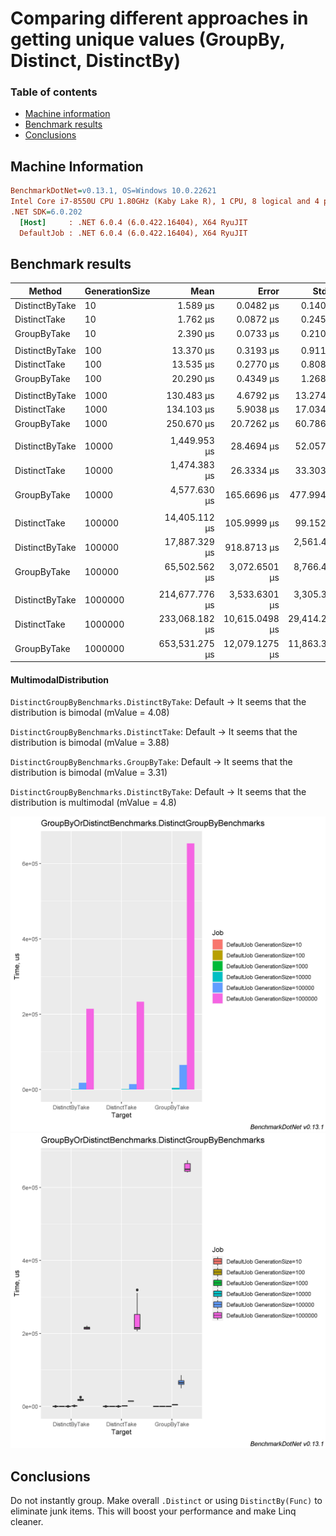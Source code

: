 # Comparing different approaches in getting unique values (GroupBy, Distinct, DistinctBy)

### Table of contents
- [Machine information](#machine-information)
- [Benchmark results](#benchmark-results)
- [Conclusions](#conclusions)

<a name="machine-information"></a>
## Machine Information

``` ini
BenchmarkDotNet=v0.13.1, OS=Windows 10.0.22621
Intel Core i7-8550U CPU 1.80GHz (Kaby Lake R), 1 CPU, 8 logical and 4 physical cores
.NET SDK=6.0.202
  [Host]     : .NET 6.0.4 (6.0.422.16404), X64 RyuJIT
  DefaultJob : .NET 6.0.4 (6.0.422.16404), X64 RyuJIT
```

<a name="benchmark-results"></a>
## Benchmark results

| Method         | GenerationSize |           Mean |          Error |         StdDev |        StdErr |         Median |            Min |             Q1 |             Q3 |            Max |        Op/s | Ratio | RatioSD |      Gen 0 |     Gen 1 |    Gen 2 |     Allocated |
|----------------|----------------|---------------:|---------------:|---------------:|--------------:|---------------:|---------------:|---------------:|---------------:|---------------:|------------:|------:|--------:|-----------:|----------:|---------:|--------------:|
| DistinctByTake | 10             |       1.589 μs |      0.0482 μs |      0.1406 μs |     0.0142 μs |       1.540 μs |       1.360 μs |       1.495 μs |       1.679 μs |       1.972 μs | 629,232.213 |  0.67 |    0.08 |     0.2155 |         - |        - |         904 B |
| DistinctTake   | 10             |       1.762 μs |      0.0872 μs |      0.2459 μs |     0.0256 μs |       1.698 μs |       1.382 μs |       1.587 μs |       1.861 μs |       2.470 μs | 567,521.868 |  0.74 |    0.13 |     0.2155 |         - |        - |         904 B |
| GroupByTake    | 10             |       2.390 μs |      0.0733 μs |      0.2102 μs |     0.0216 μs |       2.346 μs |       2.036 μs |       2.238 μs |       2.508 μs |       2.891 μs | 418,325.195 |  1.00 |    0.00 |     0.4349 |         - |        - |       1,824 B |
|                |                |                |                |                |               |                |                |                |                |                |             |       |         |            |           |          |               |
| DistinctByTake | 100            |      13.370 μs |      0.3193 μs |      0.9110 μs |     0.0940 μs |      13.259 μs |      11.869 μs |      12.639 μs |      13.951 μs |      15.747 μs |  74,796.518 |  0.66 |    0.06 |     1.7853 |         - |        - |       7,520 B |
| DistinctTake   | 100            |      13.535 μs |      0.2770 μs |      0.8081 μs |     0.0816 μs |      13.539 μs |      12.032 μs |      12.939 μs |      14.076 μs |      15.601 μs |  73,885.030 |  0.67 |    0.05 |     1.7853 |         - |        - |       7,520 B |
| GroupByTake    | 100            |      20.290 μs |      0.4349 μs |      1.2686 μs |     0.1281 μs |      20.086 μs |      18.225 μs |      19.281 μs |      21.143 μs |      23.303 μs |  49,284.530 |  1.00 |    0.00 |     3.2043 |         - |        - |      13,448 B |
|                |                |                |                |                |               |                |                |                |                |                |             |       |         |            |           |          |               |
| DistinctByTake | 1000           |     130.483 μs |      4.6792 μs |     13.2742 μs |     1.3765 μs |     125.756 μs |     113.770 μs |     120.392 μs |     138.039 μs |     169.404 μs |   7,663.836 |  0.54 |    0.12 |    17.3340 |         - |        - |      73,296 B |
| DistinctTake   | 1000           |     134.103 μs |      5.9038 μs |     17.0340 μs |     1.7385 μs |     129.833 μs |     114.183 μs |     118.417 μs |     142.985 μs |     181.266 μs |   7,456.953 |  0.56 |    0.13 |    17.3340 |         - |        - |      73,296 B |
| GroupByTake    | 1000           |     250.670 μs |     20.7262 μs |     60.7864 μs |     6.1093 μs |     225.943 μs |     188.106 μs |     204.879 μs |     287.874 μs |     403.371 μs |   3,989.302 |  1.00 |    0.00 |    28.8086 |    7.0801 |        - |     121,440 B |
|                |                |                |                |                |               |                |                |                |                |                |             |       |         |            |           |          |               |
| DistinctByTake | 10000          |   1,449.953 μs |     28.4694 μs |     52.0579 μs |     8.0327 μs |   1,432.488 μs |   1,341.272 μs |   1,412.836 μs |   1,470.427 μs |   1,582.020 μs |     689.678 |  0.33 |    0.04 |   113.2813 |   68.3594 |  52.7344 |     673,450 B |
| DistinctTake   | 10000          |   1,474.383 μs |     26.3334 μs |     33.3033 μs |     6.9442 μs |   1,464.439 μs |   1,439.823 μs |   1,448.858 μs |   1,492.912 μs |   1,546.467 μs |     678.250 |  0.35 |    0.03 |   111.3281 |   68.3594 |  50.7813 |     673,408 B |
| GroupByTake    | 10000          |   4,577.630 μs |    165.6696 μs |    477.9945 μs |    48.7851 μs |   4,573.402 μs |   3,741.628 μs |   4,166.741 μs |   4,876.176 μs |   5,913.723 μs |     218.454 |  1.00 |    0.00 |   234.3750 |  148.4375 |  54.6875 |   1,405,347 B |
|                |                |                |                |                |               |                |                |                |                |                |             |       |         |            |           |          |               |
| DistinctTake   | 100000         |  14,405.112 μs |    105.9999 μs |     99.1524 μs |    25.6010 μs |  14,386.781 μs |  14,246.744 μs |  14,331.980 μs |  14,474.401 μs |  14,588.519 μs |      69.420 |  0.23 |    0.04 |   156.2500 |  109.3750 | 109.3750 |   6,038,015 B |
| DistinctByTake | 100000         |  17,887.329 μs |    918.8713 μs |  2,561.4460 μs |   270.0001 μs |  17,646.870 μs |  14,178.944 μs |  16,143.797 μs |  19,408.951 μs |  25,649.756 μs |      55.905 |  0.28 |    0.05 |   156.2500 |  125.0000 | 125.0000 |   6,038,032 B |
| GroupByTake    | 100000         |  65,502.562 μs |  3,072.6501 μs |  8,766.4436 μs |   904.1896 μs |  64,932.455 μs |  49,810.880 μs |  60,637.817 μs |  70,807.152 μs |  85,835.890 μs |      15.267 |  1.00 |    0.00 |  1500.0000 |  600.0000 | 100.0000 |  12,995,483 B |
|                |                |                |                |                |               |                |                |                |                |                |             |       |         |            |           |          |               |
| DistinctByTake | 1000000        | 214,677.776 μs |  3,533.6301 μs |  3,305.3598 μs |   853.4402 μs | 214,538.467 μs | 210,540.267 μs | 211,733.933 μs | 217,329.217 μs | 221,375.800 μs |       4.658 |  0.33 |    0.01 |          - |         - |        - |  53,889,635 B |
| DistinctTake   | 1000000        | 233,068.182 μs | 10,615.0498 μs | 29,414.2531 μs | 3,117.9046 μs | 215,723.100 μs | 206,158.833 μs | 211,647.533 μs | 252,028.200 μs | 319,590.967 μs |       4.291 |  0.39 |    0.07 |          - |         - |        - |  53,889,027 B |
| GroupByTake    | 1000000        | 653,531.275 μs | 12,079.1275 μs | 11,863.3184 μs | 2,965.8296 μs | 649,816.000 μs | 640,967.800 μs | 644,011.425 μs | 665,048.150 μs | 674,240.200 μs |       1.530 |  1.00 |    0.00 | 14000.0000 | 5000.0000 |        - | 121,557,200 B |

#### MultimodalDistribution
`DistinctGroupByBenchmarks.DistinctByTake`: Default -> It seems that the distribution is bimodal (mValue = 4.08)

`DistinctGroupByBenchmarks.DistinctTake`: Default   -> It seems that the distribution is bimodal (mValue = 3.88)

`DistinctGroupByBenchmarks.GroupByTake`: Default    -> It seems that the distribution is bimodal (mValue = 3.31)

`DistinctGroupByBenchmarks.DistinctByTake`: Default -> It seems that the distribution is multimodal (mValue = 4.8)

![BarPlot](assets/GroupByOrDistinctBenchmarks.DistinctGroupByBenchmarks-barplot.png)
![BoxPlot](assets/GroupByOrDistinctBenchmarks.DistinctGroupByBenchmarks-boxplot.png)

<a name="conclusions"></a>
## Conclusions

Do not instantly group. Make overall `.Distinct` or using `DistinctBy(Func)` to eliminate junk items. This will boost your performance and make Linq cleaner.